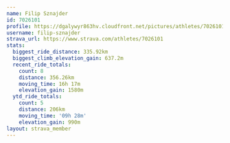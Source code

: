 ```yaml
---
name: Filip Sznajder
id: 7026101
profile: https://dgalywyr863hv.cloudfront.net/pictures/athletes/7026101/2123836/18/large.jpg
username: filip-sznajder
strava_url: https://www.strava.com/athletes/7026101
stats:
  biggest_ride_distance: 335.92km
  biggest_climb_elevation_gain: 637.2m
  recent_ride_totals:
    count: 8
    distance: 356.26km
    moving_time: 16h 17m
    elevation_gain: 1580m
  ytd_ride_totals:
    count: 5
    distance: 206km
    moving_time: '09h 28m'
    elevation_gain: 990m
layout: strava_member
--- 
```

